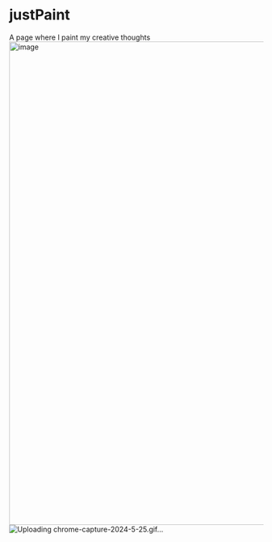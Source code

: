 # justPaint
A page where I paint my creative thoughts
<img width="956" alt="image" src="https://github.com/Ashish2097/justPaint/assets/30979970/cc2bde32-68fa-47f3-ae8c-63d35eff9f7d">
![Uploading chrome-capture-2024-5-25.gif…]()
